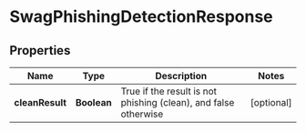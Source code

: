 
# SwagPhishingDetectionResponse

## Properties
Name | Type | Description | Notes
------------ | ------------- | ------------- | -------------
**cleanResult** | **Boolean** | True if the result is not phishing (clean), and false otherwise |  [optional]



